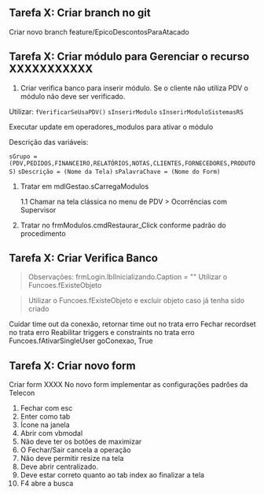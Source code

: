 
## Tarefa X: Criar branch no git
Criar novo branch feature/EpicoDescontosParaAtacado


## Tarefa X: Criar módulo para Gerenciar o recurso XXXXXXXXXXX

1. Criar verifica banco para inserir módulo. Se o cliente não utiliza PDV o módulo não deve ser verificado. 

Utilizar:
`fVerificarSeUsaPDV()`
`sInserirModulo`
`sInserirModuloSistemasRS`

Executar update em operadores_modulos para ativar o módulo

Descrição das variáveis:

`sGrupo = (PDV,PEDIDOS,FINANCEIRO,RELATÓRIOS,NOTAS,CLIENTES,FORNECEDORES,PRODUTOS)`
`sDescrição = (Nome da Tela)`
`sPalavraChave = (Nome do Form)`

1. Tratar em mdlGestao.sCarregaModulos

    1.1 Chamar na tela clássica no menu de  PDV > Ocorrências com Supervisor

1. Tratar no frmModulos.cmdRestaurar_Click conforme padrão do procedimento

## Tarefa X: Criar Verifica Banco

>Observações:
>frmLogin.lblInicializando.Caption = ""
>Utilizar o Funcoes.fExisteObjeto 

>Utilizar o Funcoes.fExisteObjeto e excluir objeto caso já tenha sido criado


Cuidar time out da conexão, retornar time out no trata erro
Fechar recordset no trata erro
Reabilitar triggers e constraints no trata erro
 Funcoes.fAtivarSingleUser goConexao, True




## Tarefa X: Criar novo form

Criar form XXXX
No novo form implementar as configurações padrões da Telecon
1. Fechar com esc
1. Enter como tab
1. Ícone na janela
1. Abrir com vbmodal
1. Não deve ter os botões de maximizar
1. O Fechar/Sair cancela a operação
1. Não deve permitir resize na tela
1. Deve abrir centralizado. 
1. Deve estar correto quanto ao tab index ao finalizar a tela
1. F4 abre a busca 


